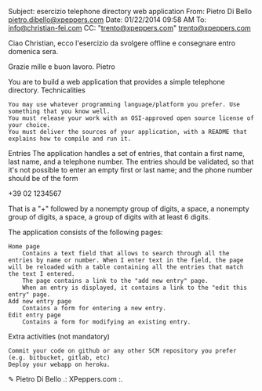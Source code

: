 
Subject:
esercizio telephone directory web application
From:
Pietro Di Bello <pietro.dibello@xpeppers.com>
Date:
01/22/2014 09:58 AM
To:
info@christian-fei.com
CC:
"trento@xpeppers.com" <trento@xpeppers.com>

Ciao Christian, 
ecco l'esercizio da svolgere offline e consegnare entro domenica sera.

Grazie mille e buon lavoro.
Pietro

You are to build a web application that provides a simple telephone directory.
Technicalities

    You may use whatever programming language/platform you prefer. Use something that you know well.
    You must release your work with an OSI-approved open source license of your choice.
    You must deliver the sources of your application, with a README that explains how to compile and run it.

Entries
The application handles a set of entries, that contain a first name, last name, and a telephone number.
The entries should be validated, so that it's not possible to enter an empty first or last name; and the phone number should be of the form

+39 02 1234567

That is a "+" followed by a nonempty group of digits, a space, a nonempty group of digits, a space, a group of digits with at least 6 digits.

The application consists of the following pages:

    Home page
        Contains a text field that allows to search through all the entries by name or number. When I enter text in the field, the page will be reloaded with a table containing all the entries that match the text I entered.
        The page contains a link to the "add new entry" page.
        When an entry is displayed, it contains a link to the "edit this entry" page.
    Add new entry page
        Contains a form for entering a new entry.
    Edit entry page
        Contains a form for modifying an existing entry.

Extra activities (not mandatory)

    Commit your code on github or any other SCM repository you prefer (e.g. bitbucket, gitlab, etc)
    Deploy your webapp on heroku.


✎ Pietro Di Bello
.: XPeppers.com :.

